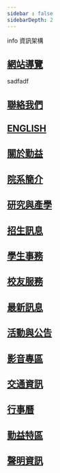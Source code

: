 ```yaml
--- 
sidebar : false
sidebarDepth: 2
---
```

info 資訊架構
 
## [網站導覽](http://web.ncut.edu.tw/p/17-1000.php?Lang=zh-tw)
 sadfadf

 ## [聯絡我們](http://web.ncut.edu.tw/p/171000.php?Lang=zh##tw)
 ## [ENGLISH](http://english.ncut.edu.tw/)
 ## [關於勤益](http://web.ncut.edu.tw/p/17-1000.php?Lang=zh-tw)
 ## [院系簡介](http://web.ncut.edu.tw/p/17-1000.php?Lang=zh-tw)
 ## [研究與產學](http://web.ncut.edu.tw/p/17-1000.php?Lang=zh-tw)
 ## [招生訊息](http://web.ncut.edu.tw/p/17-1000.php?Lang=zh-tw)
 ## [學生事務](http://web.ncut.edu.tw/p/17-1000.php?Lang=zh-tw)
 ## [校友服務](http://web.ncut.edu.tw/p/17-1000.php?Lang=zh-tw)
 ## [最新訊息](http://web.ncut.edu.tw/p/17-1000.php?Lang=zh-tw)
 ## [活動與公告](http://web.ncut.edu.tw/p/17-1000.php?Lang=zh-tw)
 ## [影音專區](http://web.ncut.edu.tw/p/17-1000.php?Lang=zh-tw)
 ## [交通資訊](http://web.ncut.edu.tw/p/17-1000.php?Lang=zh-tw)
 ## [行事曆](http://web.ncut.edu.tw/p/17-1000.php?Lang=zh-tw)
 ## [勤益特區](http://web.ncut.edu.tw/p/17-1000.php?Lang=zh-tw)
 ## [聲明資訊](http://web.ncut.edu.tw/p/17-1000.php?Lang=zh-tw)

          